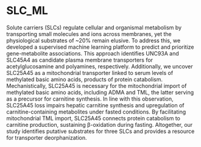 # SLC_ML

Solute carriers (SLCs) regulate cellular and organismal metabolism by transporting small molecules and ions across membranes, yet the physiological substrates of ~20% remain elusive. To address this, we developed a supervised machine learning platform to predict and prioritize gene-metabolite associations. This approach identifies UNC93A and SLC45A4 as candidate plasma membrane transporters for acetylglucosamine and polyamines, respectively. Additionally, we uncover SLC25A45 as a mitochondrial transporter linked to serum levels of methylated basic amino acids, products of protein catabolism. Mechanistically, SLC25A45 is necessary for the mitochondrial import of methylated basic amino acids, including ADMA and TML, the latter serving as a precursor for carnitine synthesis. In line with this observation, SLC25A45 loss impairs hepatic carnitine synthesis and upregulation of carnitine-containing metabolites under fasted conditions. By facilitating mitochondrial TML import, SLC25A45 connects protein catabolism to carnitine production, sustaining β-oxidation during fasting.  Altogether, our study identifies putative substrates for three SLCs and provides a resource for transporter deorphanization.
